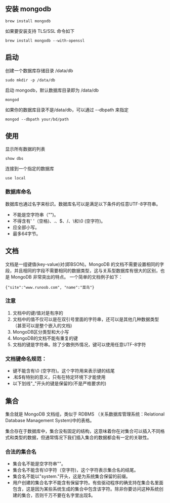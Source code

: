 
## 安装 mongodb
    brew install mongodb

如果要安装支持 TLS/SSL 命令如下

    brew install mongodb --with-openssl

## 启动
创建一个数据库存储目录 /data/db

    sudo mkdir -p /data/db

启动 mongodb，默认数据库目录即为 /data/db

    mongod

如果你的数据库目录不是/data/db，可以通过 --dbpath 来指定

    mongod --dbpath your/bd/path   

## 使用
显示所有数据的列表

    show dbs

连接到一个指定的数据库

    use local

### 数据库命名
数据库也通过名字来标识。数据库名可以是满足以下条件的任意UTF-8字符串。

* 不能是空字符串（"")。
* 不得含有' '（空格)、.、$、/、\和\0 (空字符)。
* 应全部小写。
* 最多64字节。

## 文档
文档是一组键值(key-value)对(即BSON)。MongoDB 的文档不需要设置相同的字段，并且相同的字段不需要相同的数据类型，这与关系型数据库有很大的区别，也是 MongoDB 非常突出的特点。
一个简单的文档例子如下：

    {"site":"www.runoob.com", "name":"菜鸟"}

### 注意
1) 文档中的键/值对是有序的
2) 文档中的值不仅可以是在双引号里面的字符串，还可以是其他几种数据类型（甚至可以是整个嵌入的文档)
3) MongoDB区分类型和大小写
4) MongoDB的文档不能有重复的键
5) 文档的键是字符串。除了少数例外情况，键可以使用任意UTF-8字符

### 文档键命名规范：
* 键不能含有\0 (空字符)。这个字符用来表示键的结尾
* .和$有特别的意义，只有在特定环境下才能使用
* 以下划线"_"开头的键是保留的(不是严格要求的)

## 集合
集合就是 MongoDB 文档组，类似于 RDBMS （关系数据库管理系统：Relational Database Management System)中的表格。

集合存在于数据库中，集合没有固定的结构，这意味着你在对集合可以插入不同格式和类型的数据，但通常情况下我们插入集合的数据都会有一定的关联性。

### 合法的集合名
* 集合名不能是空字符串""。
* 集合名不能含有\0字符（空字符)，这个字符表示集合名的结尾。
* 集合名不能以"system."开头，这是为系统集合保留的前缀。
* 用户创建的集合名字不能含有保留字符。有些驱动程序的确支持在集合名里面包含，这是因为某些系统生成的集合中包含该字符。除非你要访问这种系统创建的集合，否则千万不要在名字里出现$。　



